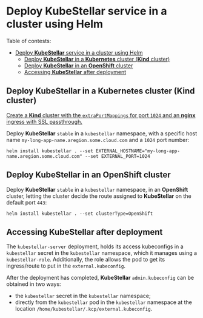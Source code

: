 # Deploy **KubeStellar** service in a cluster using Helm

Table of contests:
- [Deploy **KubeStellar** service in a cluster using Helm](#deploy-kubestellar-service-in-a-cluster-using-helm)
  - [Deploy **KubeStellar** in a **Kubernetes** cluster (**Kind** cluster)](#deploy-kubestellar-in-a-kubernetes-cluster-kind-cluster)
  - [Deploy **KubeStellar** in an **OpenShift** cluster](#deploy-kubestellar-in-an-openshift-cluster)
  - [Accessing **KubeStellar** after deployment](#accessing-kubestellar-after-deployment)

## Deploy **KubeStellar** in a **Kubernetes** cluster (**Kind** cluster)

[Create a **Kind** cluster with the `extraPortMappings` for port `1024` and an **nginx** ingress with SSL passthrough.](../yaml/README.md)

Deploy **KubeStellar** `stable` in a `kubestellar` namespace, with a specific host name `my-long-app-name.aregion.some.cloud.com` and a `1024` port number:

```shell
helm install kubestellar . --set EXTERNAL_HOSTNAME="my-long-app-name.aregion.some.cloud.com" --set EXTERNAL_PORT=1024
```

## Deploy **KubeStellar** in an **OpenShift** cluster

Deploy **KubeStellar** `stable` in a `kubestellar` namespace, in an **OpenShift** cluster, letting the cluster decide the route assigned to **KubeStellar** on the default port `443`:

```shell
helm install kubestellar . --set clusterType=OpenShift
```

## Accessing **KubeStellar** after deployment

The `kubestellar-server` deployment, holds its access kubeconfigs in a `kubestellar` secret in the `kubestellar` namespace, which it manages using a `kubestellar-role`. Additionally, the role allows the pod to get its ingress/route to put in the `external.kubeconfig`.

After the deployment has completed, **KubeStellar** `admin.kubeconfig` can be obtained in two ways:

- the `kubestellar` secret in the `kubestellar` namespace;
- directly from the `kubestellar` pod in the `kubestellar` namespace at the location `/home/kubestellar/.kcp/external.kubeconfig`.
